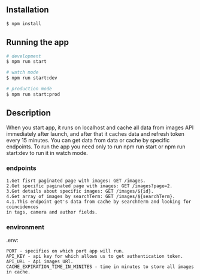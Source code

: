 ## Installation

```bash
$ npm install
```

## Running the app

```bash
# development
$ npm run start

# watch mode
$ npm run start:dev

# production mode
$ npm run start:prod
```

## Description
When you start app, it runs on localhost and cache all data from images API immediately after launch, 
and after that it caches data and refresh token every 15 minutes.
You can get data from data or cache by specific endpoints.
To run the app you need only to run npm run start or npm run start:dev to run it in watch mode.

### endpoints
```
1.Get fisrt paginated page with images: GET /images.
2.Get specific paginated page with images: GET /images?page=2.
3.Get details about specific images: GET /images/${id}.
4.Get array of images by searchTerm: GET /images/${searchTerm}.
4.1.This endpoint get's data from cache by searchTerm and looking for coincidences
in tags, camera and author fields.
```

### environment
.env:
```
PORT - specifies on which port app will run.
API_KEY - api key for which allows us to get authentication token.
API_URL - Api images URl.
CACHE_EXPIRATION_TIME_IN_MINITES - time in minutes to store all images in cache.
```
